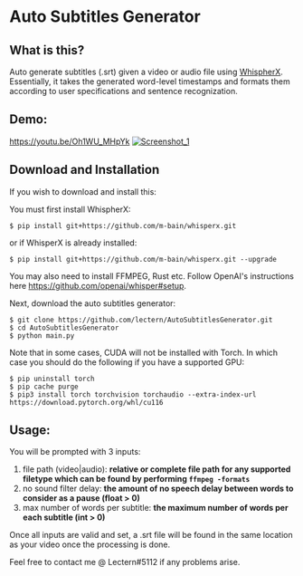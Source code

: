 # Auto Subtitles Generator

## What is this?
Auto generate subtitles (.srt) given a video or audio file using [WhispherX](https://github.com/m-bain/whisperX). Essentially, it takes the generated word-level timestamps and formats them according to user specifications and sentence recognization.

## Demo:
https://youtu.be/Oh1WU_MHpYk
[![Screenshot_1](https://user-images.githubusercontent.com/30962319/211169733-d43586b0-e810-4527-8fe4-8b2885f87c2e.png)](https://youtu.be/Oh1WU_MHpYk)


## Download and Installation
If you wish to download and install this:

You must first install WhispherX:
```
$ pip install git+https://github.com/m-bain/whisperx.git
```

or if WhisperX is already installed:
```
$ pip install git+https://github.com/m-bain/whisperx.git --upgrade
```
You may also need to install FFMPEG, Rust etc. Follow OpenAI's instructions here https://github.com/openai/whisper#setup.

Next, download the auto subtitles generator:
```
$ git clone https://github.com/lectern/AutoSubtitlesGenerator.git
$ cd AutoSubtitlesGenerator
$ python main.py
```

Note that in some cases, CUDA will not be installed with Torch. In which case you should do the following if you have a supported GPU:
```
$ pip uninstall torch
$ pip cache purge
$ pip3 install torch torchvision torchaudio --extra-index-url https://download.pytorch.org/whl/cu116
```

## Usage:
You will be prompted with 3 inputs:
1. file path (video|audio): **relative or complete file path for any supported filetype which can be found by performing `ffmpeg -formats`**
2. no sound filter delay: **the amount of no speech delay between words to consider as a pause (float > 0)**
3. max number of words per subtitle: **the maximum number of words per each subtitle (int > 0)**

Once all inputs are valid and set, a .srt file will be found in the same location as your video once the processing is done.

Feel free to contact me @ Lectern#5112 if any problems arise.
